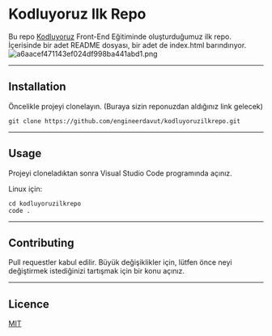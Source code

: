 # Kodluyoruz Ilk Repo
Bu repo [Kodluyoruz](https://www.kodluyoruz.org/) Front-End Eğitiminde oluşturduğumuz ilk repo. İçerisinde bir adet README dosyası, bir adet de index.html barındırıyor.
![a6aacef471143ef024df998ba441abd1.png](https://www.resimyukle.org/images/2021/06/01/a6aacef471143ef024df998ba441abd1.png)

---
## Installation

Öncelikle projeyi clonelayın. (Buraya sizin reponuzdan aldığınız link gelecek)
```
git clone https://github.com/engineerdavut/kodluyoruzilkrepo.git
```

---
## Usage

Projeyi cloneladıktan sonra Visual Studio Code programında açınız.

Linux için:
```
cd kodluyoruzilkrepo
code .
```

---
## Contributing

Pull requestler kabul edilir. Büyük değişiklikler için, lütfen önce neyi değiştirmek istediğinizi tartışmak için bir konu açınız.

---
## Licence

[MIT](https://choosealicense.com/licenses/mit/) 